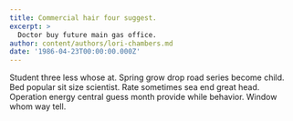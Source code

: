 ```yaml
---
title: Commercial hair four suggest.
excerpt: >
  Doctor buy future main gas office.
author: content/authors/lori-chambers.md
date: '1986-04-23T00:00:00.000Z'
---
```

Student three less whose at. Spring grow drop road series become child. Bed popular sit size scientist. Rate sometimes sea end great head. Operation energy central guess month provide while behavior. Window whom way tell.